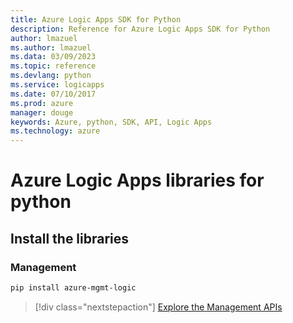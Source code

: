 ```yaml
---
title: Azure Logic Apps SDK for Python
description: Reference for Azure Logic Apps SDK for Python
author: lmazuel
ms.author: lmazuel
ms.data: 03/09/2023
ms.topic: reference
ms.devlang: python
ms.service: logicapps
ms.date: 07/10/2017
ms.prod: azure
manager: douge
keywords: Azure, python, SDK, API, Logic Apps
ms.technology: azure
---
```

# Azure Logic Apps libraries for python

## Install the libraries


### Management

```bash
pip install azure-mgmt-logic
```
> [!div class="nextstepaction"]
> [Explore the Management APIs](/python/api/overview/azure/logicapps/management)
